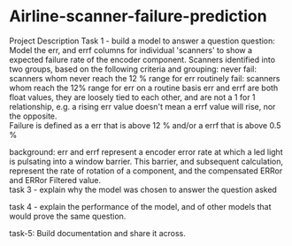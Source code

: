 # Airline-scanner-failure-prediction

Project Description
Task 1 - build a model to answer a question
question: Model the err, and errf columns for individual 'scanners' to show a expected failure rate of the encoder component. 
Scanners identified into two groups, based on the following criteria and grouping:
never fail: scanners whom never reach the 12 % range for err
routinely fail: scanners whom reach the 12% range for err on a routine basis
err and errf are both float values, they are loosely tied to each other, and are not a 1 for 1 relationship, e.g. a rising err value doesn't mean a errf value will rise, nor the opposite.  
Failure is defined as a err that is above 12 % and/or a errf that is above 0.5 %

background:  err and errf represent a encoder error rate at which a led light is pulsating into a window barrier.  This barrier, and subsequent calculation, represent the rate of rotation of a component, and the compensated ERRor and ERRor Filtered value.  
task 3 - explain why the model was chosen to answer the question asked

task 4 - explain the performance of the model, and of other models that would prove the same question.

task-5: Build documentation and share it across.
